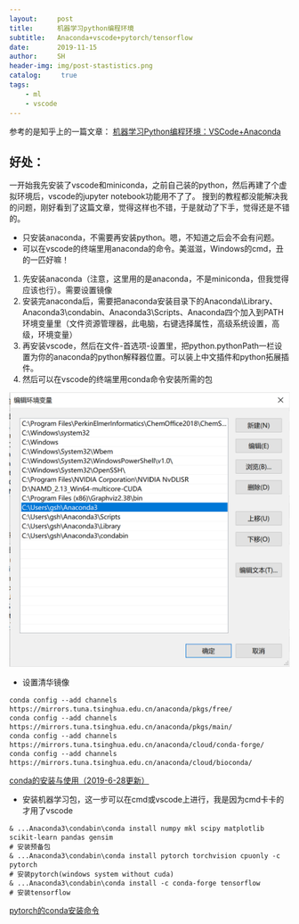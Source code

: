 ```yaml
---
layout:     post
title:      机器学习python编程环境
subtitle:   Anaconda+vscode+pytorch/tensorflow
date:       2019-11-15
author:     SH
header-img: img/post-stastistics.png
catalog: 	 true
tags:
    - ml
    - vscode
---
```

参考的是知乎上的一篇文章：
[机器学习Python编程环境：VSCode+Anaconda](https://zhuanlan.zhihu.com/p/40378960)

## 好处：
一开始我先安装了vscode和miniconda，之前自己装的python，然后再建了个虚拟环境后，vscode的jupyter notebook功能用不了了。
搜到的教程都没能解决我的问题，刚好看到了这篇文章，觉得这样也不错，于是就动了下手，觉得还是不错的。
* 只安装anaconda，不需要再安装python。嗯，不知道之后会不会有问题。
* 可以在vscode的终端里用anaconda的命令。美滋滋，Windows的cmd，丑的一匹好嘛！

1. 先安装anaconda（注意，这里用的是anaconda，不是miniconda，但我觉得应该也行）。需要设置镜像
2. 安装完anaconda后，需要把anaconda安装目录下的Anaconda\Library、Anaconda3\condabin、Anaconda3\Scripts、Anaconda四个加入到PATH环境变量里（文件资源管理器，此电脑，右键选择属性，高级系统设置，高级，环境变量）
3. 再安装vscode，然后在文件-首选项-设置里，把python.pythonPath一栏设置为你的anaconda的python解释器位置。可以装上中文插件和python拓展插件。
4. 然后可以在vscode的终端里用conda命令安装所需的包

![path](/img/191115path.png)
* 设置清华镜像
```
conda config --add channels https://mirrors.tuna.tsinghua.edu.cn/anaconda/pkgs/free/
conda config --add channels https://mirrors.tuna.tsinghua.edu.cn/anaconda/pkgs/main/
conda config --add channels https://mirrors.tuna.tsinghua.edu.cn/anaconda/cloud/conda-forge/
conda config --add channels https://mirrors.tuna.tsinghua.edu.cn/anaconda/cloud/bioconda/
```
[conda的安装与使用（2019-6-28更新）](https://www.jianshu.com/p/edaa744ea47d)

* 安装机器学习包，这一步可以在cmd或vscode上进行，我是因为cmd卡卡的才用了vscode
```
& ...Anaconda3\condabin\conda install numpy mkl scipy matplotlib scikit-learn pandas gensim
# 安装预备包
& ...Anaconda3\condabin\conda install pytorch torchvision cpuonly -c pytorch
# 安装pytorch(windows system without cuda)
& ...Anaconda3\condabin\conda install -c conda-forge tensorflow
# 安装tensorflow
```
[pytorch的conda安装命令](https://pytorch.org/)





















